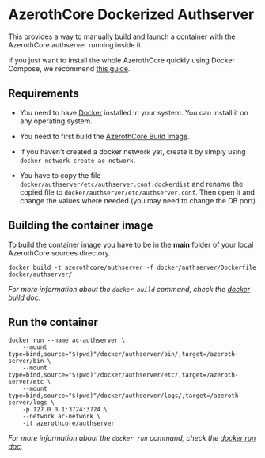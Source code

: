 # AzerothCore Dockerized Authserver

This provides a way to manually build and launch a container with the AzerothCore authserver running inside it.

If you just want to install the whole AzerothCore quickly using Docker Compose, we recommend [this guide](http://www.azerothcore.org/wiki/install-with-Docker).

## Requirements

- You need to have [Docker](https://docs.docker.com/install/) installed in your system. You can install it on any operating system.

- You need to first build the [AzerothCore Build Image](https://github.com/azerothcore/azerothcore-wotlk/tree/master/docker/build).

- If you haven't created a docker network yet, create it by simply using `docker network create ac-network`.

- You have to copy the file `docker/authserver/etc/authserver.conf.dockerdist` and rename the copied file to `docker/authserver/etc/authserver.conf`. Then open it and change the values where needed (you may need to change the DB port).

## Building the container image

To build the container image you have to be in the **main** folder of your local AzerothCore sources directory.

```
docker build -t azerothcore/authserver -f docker/authserver/Dockerfile docker/authserver/
```

*For more information about the `docker build` command, check the [docker build doc](https://docs.docker.com/engine/reference/commandline/build/).*

## Run the container

```
docker run --name ac-authserver \
    --mount type=bind,source="$(pwd)"/docker/authserver/bin/,target=/azeroth-server/bin \
    --mount type=bind,source="$(pwd)"/docker/authserver/etc/,target=/azeroth-server/etc \
    --mount type=bind,source="$(pwd)"/docker/authserver/logs/,target=/azeroth-server/logs \
    -p 127.0.0.1:3724:3724 \
    --network ac-network \
    -it azerothcore/authserver
```

*For more information about the `docker run` command, check the [docker run doc](https://docs.docker.com/engine/reference/run/).*
